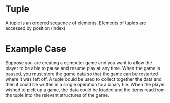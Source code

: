 # Tuple

A tuple is an ordered sequence of elements. Elements of tuples are accessed by
position (index).

# Example Case

Suppose you are creating a computer game and you want to allow the player to be
able to pause and resume play at any time. When the game is paused, you must
store the game data so that the game can be restarted where it was left off. A
tuple could be used to collect together the data and then it could be written in
a single operation to a binary file. When the player wished to pick up a game,
the data could be loaded and the items read from the tuple into the relevant
structures of the game.
